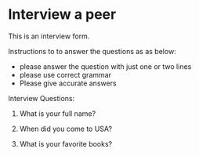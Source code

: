 
# Interview a peer #

This is an interview form.

Instructions to to answer the questions as as below:
* please answer the question with just one or two lines 
* please use correct grammar 
* Please give accurate answers

Interview Questions:

1. What is your full name?


2. When did you come to USA?


3. What is your favorite books?


